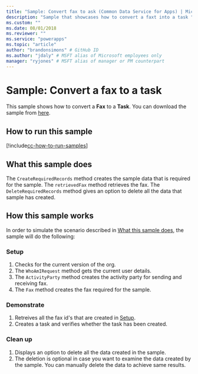 ```yaml
---
title: "Sample: Convert fax to ask (Common Data Service for Apps) | Microsoft Docs" # Intent and product brand in a unique string of 43-59 chars including spaces
description: "Sample that showcases how to convert a faxt into a task " # 115-145 characters including spaces. This abstract displays in the search result.
ms.custom: ""
ms.date: 08/01/2018
ms.reviewer: ""
ms.service: "powerapps"
ms.topic: "article"
author: "brandonsimons" # GitHub ID
ms.author: "jdaly" # MSFT alias of Microsoft employees only
manager: "ryjones" # MSFT alias of manager or PM counterpart
---
```

# Sample: Convert a fax to a task

<!-- https://docs.microsoft.com/en-us/dynamics365/customer-engagement/developer/sample-convert-fax-task -->


This sample shows how to convert a **Fax** to a **Task**. You can download the sample from [here](https://github.com/Microsoft/PowerApps-Samples/tree/master/cds/orgsvc/C%23/ConvertFaxToTask).

## How to run this sample

[!include[cc-how-to-run-samples](../../includes/cc-how-to-run-samples.md)]


## What this sample does

The `CreateRequiredRecords` method creates the sample data that is required for the sample. The `retrievedFax` method retrieves the fax. 
The `DeleteRequiredRecords` method gives an option to delete all the data that sample has created.

## How this sample works

In order to simulate the scenario described in [What this sample does](#what-this-sample-does), the sample will do the following:

### Setup

1. Checks for the current version of the org.
1. The `WhoAmIRequest` method gets the current user details.
1. The `ActivityParty` method creates the activity party for sending and receiving fax.
1. The `Fax` method creates the fax required for the sample.


### Demonstrate

1. Retreives all the fax id's that are created in [Setup](#setup).
2. Creates a task and verifies whether the task has been created. 

### Clean up

1. Displays an option to delete all the data created in the sample.
2. The deletion is optional in case you want to examine the data created by the sample. You can manually delete the data to achieve same results.
